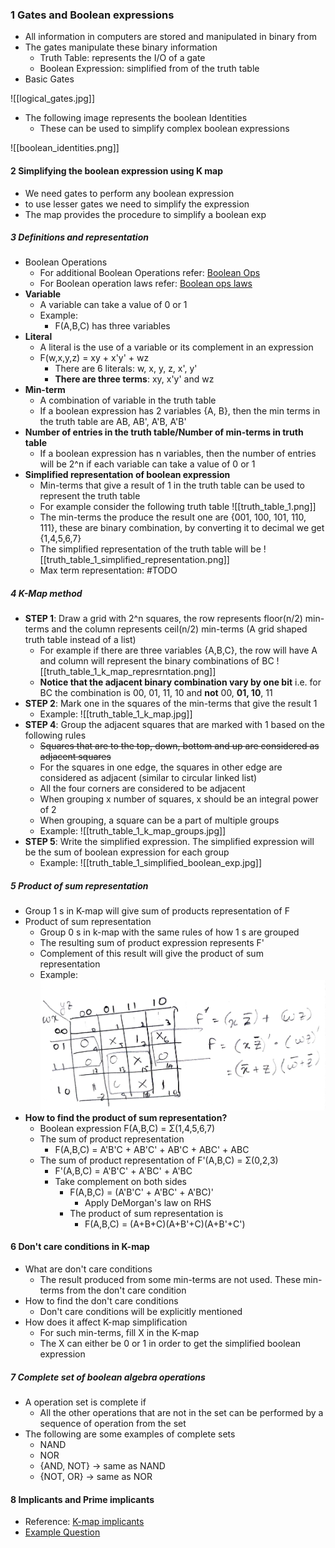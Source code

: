 ### 1 Gates and Boolean expressions
- All information in computers are stored and manipulated in binary from
- The gates manipulate these binary information
	- Truth Table: represents the I/O of a gate
	- Boolean Expression: simplified from of the truth table
- Basic Gates


![[logical_gates.jpg]]

- The following image represents the boolean Identities
	- These can be used to simplify complex boolean expressions

![[boolean_identities.png]]

#### 2 Simplifying the boolean expression using K map
- We need gates to perform any boolean  expression 
- to use lesser gates we need to simplify the expression
- The map provides the procedure to simplify a boolean exp

##### 3 Definitions and representation
- Boolean Operations 
	- For additional Boolean Operations refer: [Boolean Ops](https://en.wikipedia.org/wiki/Boolean_algebra#Operations)
	- For Boolean operation laws refer: [Boolean ops laws](https://en.wikipedia.org/wiki/Boolean_algebra#Laws)
- **Variable**
	- A variable can take a value of 0 or 1
	- Example: 
		- F(A,B,C) has three variables
- **Literal**
	- A literal is the use of a variable or its complement in an expression
	- F(w,x,y,z) = xy + x'y' + wz
		- There are 6 literals: w, x, y, z, x', y'
		- **There are three terms**: xy, x'y' and wz
- **Min-term**
	- A combination of variable in the truth table
	- If a boolean expression has 2 variables {A, B}, then the min terms in the truth table are AB, AB', A'B, A'B' 
- **Number of entries in the truth table/Number of min-terms in truth table**
	- If a boolean expression has n variables, then the number of entries will be 2^n if each variable can take a value of 0 or 1
- **Simplified representation of boolean expression**
	- Min-terms that give a result of 1 in the truth table can be used to represent the truth table
	- For example consider the following truth table
		![[truth_table_1.png]]
	- The min-terms the produce the result one are {001, 100, 101, 110, 111}, these are binary combination, by converting it to decimal we get {1,4,5,6,7}
	- The simplified representation of the truth table will be
		![[truth_table_1_simplified_representation.png]]
	- Max term representation: #TODO 

##### 4 K-Map method
- **STEP 1**: Draw a grid with 2^n squares, the row represents floor(n/2) min-terms and the column represents ceil(n/2) min-terms (A grid shaped truth table instead of a list)
	- For example if there are three variables {A,B,C}, the row will have A and column will represent the binary combinations of BC
		![[truth_table_1_k_map_represrntation.png]]
	- **Notice that the adjacent binary combination vary by one bit** i.e. for BC the combination is 00, 01, 11, 10 and **not** 00, **01, 10**, 11 
- **STEP 2**: Mark one in the squares of the min-terms that give the result 1
	- Example:
		![[truth_table_1_k_map.jpg]]
- **STEP 4**: Group the adjacent squares that are marked with 1 based on the following rules
	- ~~Squares that are to the top, down, bottom and up are considered as adjacent squares~~
	- For the squares in one edge, the squares in other edge are considered as adjacent (similar to circular linked list)
	- All the four corners are considered to be adjacent
	- When grouping x number of squares, x should be an integral power of 2
	- When grouping, a square can be a part of multiple groups
	- Example: 
		![[truth_table_1_k_map_groups.jpg]]
- **STEP 5**: Write the simplified expression. The simplified expression will be the sum of boolean expression for each group
	- Example: 
		![[truth_table_1_simplified_boolean_exp.jpg]]

##### 5 Product of sum representation
- Group 1 s in K-map will give sum of products representation of F
- Product of sum representation
	- Group 0 s in k-map with the same rules of how 1 s are grouped
	- The resulting sum of product expression represents F'
	- Complement of this result will give the product of sum representation
	- Example: ![](./Attachments/Images/k_map_pos_example.jpeg)
- **How to find the product of sum representation?**
	- Boolean expression F(A,B,C) = Σ(1,4,5,6,7)
	- The sum of product representation
		- F(A,B,C) = A'B'C + AB'C' + AB'C + ABC' + ABC
	- The sum of product representation of F'(A,B,C) = Σ(0,2,3)
		- F'(A,B,C) = A'B'C' + A'BC' + A'BC
		- Take complement on both sides
			- F(A,B,C) = (A'B'C' + A'BC' + A'BC)'
				- Apply DeMorgan's law on RHS
			- The product of sum representation is
				- F(A,B,C) = (A+B+C)(A+B'+C)(A+B'+C')

#### 6 Don't care conditions in K-map
- What are don't care conditions
	- The result produced from some min-terms are not used. These min-terms from the don't care condition
- How to find the don't care conditions
	- Don't care conditions will be explicitly mentioned
- How does it affect K-map simplification
	- For such min-terms, fill X in the K-map
	- The X can either be 0 or 1 in order to get the simplified boolean expression

##### 7 Complete set of boolean algebra operations
- A operation set is complete if
	- All the other operations that are not in the set can be performed by a sequence of operation from the set
- The following are some examples of complete sets
	- NAND
	- NOR
	- {AND, NOT} -> same as NAND
	- {NOT, OR} -> same as NOR 

#### 8 Implicants and Prime implicants
- Reference: [K-map implicants](https://www.geeksforgeeks.org/various-implicants-in-k-map/)
- [Example Question](https://gateoverflow.in/204124/gate-cse-2018-question-49#a_list) 

